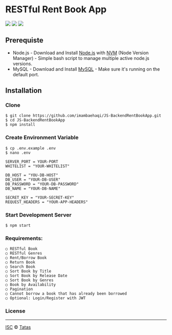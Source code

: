 # RESTful Rent Book App
![](https://img.shields.io/badge/Code%20Style-Standard-yellow.svg)
![](https://img.shields.io/badge/Dependencies-Express-green.svg)
![](https://img.shields.io/badge/License-ISC-yellowgreen.svg)


## Prerequiste
- Node.js - Download and Install [Node.js](https://nodejs.org/en/) with [NVM](https://github.com/creationix/nvm) (Node Version Manager) - Simple bash script to manage multiple active node.js versions.
- MySQL - Download and Install [MySQL](https://www.mysql.com/downloads/) - Make sure it's running on the default port.  

## Installation
### Clone
```
$ git clone https://github.com/imambaehaqi/JS-BackendRentBookApp.git
$ cd JS-BackendRentBookApp
$ npm install
```

### Create Environment Variable
```
$ cp .env.example .env
$ nano .env
```

```
SERVER_PORT = YOUR-PORT
WHITELIST = "YOUR-WHITELIST"

DB_HOST = "YOU-DB-HOST"
DB_USER = "YOUR-DB-USER"
DB_PASSWORD = "YOUR-DB-PASSWORD"
DB_NAME = "YOUR-DB-NAME"

SECRET_KEY = "YOUR-SECRET-KEY"
REQUEST_HEADERS = "YOUR-APP-HEADERS"
```
### Start Development Server
```
$ npm start
```

### Requirements:
```
○ RESTful Book
○ RESTful Genres
○ Rent/Borrow Book
○ Return Book
○ Search Book
○ Sort Book by Title
○ Sort Book by Release Date
○ Sort Book by Genres
○ Book by Availability
○ Pagination
○ Cannot borrow a book that has already been borrowed
○ Optional: Login/Register with JWT
```

### License
----

[ISC](https://en.wikipedia.org/wiki/ISC_license "ISC") © [Tatas](https://github.com/tatasfachrul "Tatas")